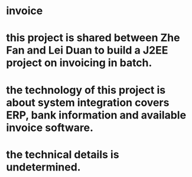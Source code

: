 # invoice
# this project is shared between Zhe Fan and Lei Duan to build a J2EE project on invoicing in batch.
# the technology of this project is about system integration covers ERP, bank information and available invoice software.
# the technical details is undetermined.
